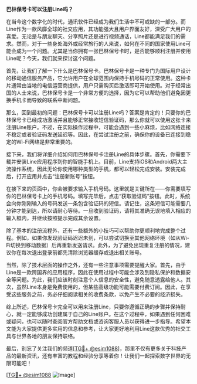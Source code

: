 **巴林保号卡可以注册Line吗？**

在当今这个数字化的时代，通讯软件已经成为我们生活中不可或缺的一部分。而Line作为一款风靡全球的社交应用，其功能强大且用户界面友好，深受广大用户的喜爱。无论是与朋友聊天、分享照片还是进行视频通话，Line都能满足我们的需求。然而，对于一些身处海外或经常旅行的人来说，如何在不同的国家使用Line可能会成为一个问题。尤其是当你拥有一张巴林保号卡时，是否能够顺利注册并使用Line呢？今天，我们就来探讨这个问题。

首先，让我们了解一下什么是巴林保号卡。巴林保号卡是一种专门为国际用户设计的移动通信服务产品，它允许用户在全球范围内保持手机号码的正常使用。这种卡片通常由当地的电信运营商提供，用户只需购买后激活即可开始使用。对于经常出国的人士来说，巴林保号卡是一个非常方便的选择，因为它可以帮助他们避免因更换手机卡而导致的联系中断问题。

那么，回到最初的问题：巴林保号卡可以注册Line吗？答案是肯定的！只要你的巴林保号卡已经成功激活并且能够正常接收短信验证码，那么你就可以使用这张卡来注册Line账户。不过，在实际操作过程中，可能会遇到一些小麻烦，比如网络连接不稳定或者验证码发送延迟等。因此，在尝试注册之前，确保你的设备已连接到稳定的Wi-Fi网络是非常重要的。

接下来，我们将详细介绍如何用巴林保号卡注册Line的具体步骤。首先，你需要下载并安装Line应用程序到你的智能手机上。目前，Line支持iOS和Android两大主流操作系统，因此无论你使用哪种类型的手机，都可以轻松完成安装。安装完成后，打开应用并点击“注册新账号”按钮。

在接下来的页面中，你会被要求输入手机号码。这里就是关键所在——你需要填写你的巴林保号卡上的手机号码。填写完毕后，点击“获取验证码”按钮。此时，系统会向你刚刚输入的号码发送一条包含验证码的短信。请记住，这条短信可能需要几分钟才能到达，所以请耐心等待。一旦收到验证码，请将其准确无误地填入相应的输入框内，并继续按照提示完成其余设置。

除了基本的注册流程外，还有一些额外的小技巧可以帮助你更顺利地完成整个过程。例如，如果你发现验证码迟迟未到，可以尝试切换至其他网络环境（如从Wi-Fi切换到移动数据）后再重新发送请求。此外，为了避免出现重复注册的情况，建议你在每次退出登录前都先清除浏览器缓存或退出相关账号。

当然，除了技术层面的操作之外，还有一些注意事项需要提醒大家。首先，由于Line是一款跨国界的应用程序，因此在使用过程中可能会涉及到隐私保护和数据安全等问题。为此，我们应该时刻注意个人信息的安全性，避免随意透露给他人。其次，虽然Line本身是免费使用的，但某些高级功能可能需要付费订阅。因此，在享受这些服务之前，务必仔细阅读相关的收费条款，以免产生不必要的经济损失。

综上所述，巴林保号卡完全可以用来注册Line，只要你遵循正确的步骤并保持耐心，就一定能够成功创建属于自己的Line账户。在这个过程中，如果遇到任何困难或疑问，也可以随时查阅官方帮助文档或咨询客服人员以获得进一步指导。希望本文能为大家提供更多实用的信息和参考，让大家更好地利用Line这款优秀的社交工具与世界各地的朋友保持联络。

最后，别忘了关注我们的频道[[TG💪+ @esim1088](https://t.me/s/esim1088)]，那里不仅有更多关于科技产品的最新资讯，还有丰富的教程和经验分享等着你！让我们一起探索数字世界的无限可能吧！

[[TG💪+ @esim1088](https://t.me/s/esim1088) ![Image](https://i.postimg.cc/4NQfJmqS/Snipaste-2025-05-13-00-14-12.png)]